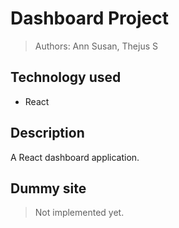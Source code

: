 # Dashboard Project 
> Authors: Ann Susan, Thejus S

## Technology used
  * React

## Description
A React dashboard application.

## Dummy site
> Not implemented yet.